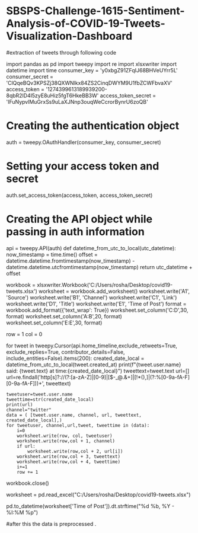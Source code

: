 # SBSPS-Challenge-1615-Sentiment-Analysis-of-COVID-19-Tweets-Visualization-Dashboard

#extraction of tweets through following code

import pandas as pd
import tweepy
import re
import xlsxwriter
import datetime
import time
consumer_key = 'y0xbgZ91ZFqIJ68BHVeUYrr5L'
consumer_secret = 'ClQqeBQv3KPSZj38QXWNlkx84ZS2CinqDWYM9U1fbZCWFbvaXV'
access_token = '1274399613189939200-8qbR2lD4l5zyE8uHiz5fgT6HkeBB3W'
access_token_secret = 'IFuNypvlMuGrxSs9uLaXJNnp3ouqWeCcrorBynrU6zoQB'

# Creating the authentication object
auth = tweepy.OAuthHandler(consumer_key, consumer_secret)
# Setting your access token and secret
auth.set_access_token(access_token, access_token_secret)
# Creating the API object while passing in auth information
api = tweepy.API(auth)
def datetime_from_utc_to_local(utc_datetime):
    now_timestamp = time.time()
    offset = datetime.datetime.fromtimestamp(now_timestamp) - datetime.datetime.utcfromtimestamp(now_timestamp)
    return utc_datetime + offset

workbook = xlsxwriter.Workbook('C:/Users/rosha/Desktop/covid19-tweets.xlsx')
worksheet = workbook.add_worksheet()
worksheet.write('A1', 'Source')
worksheet.write('B1', 'Channel')
worksheet.write('C1', 'Link')
worksheet.write('D1', 'Title')
worksheet.write('E1', 'Time of Post')
format = workbook.add_format({'text_wrap': True})
worksheet.set_column('C:D',30, format)
worksheet.set_column('A:B',20, format)
worksheet.set_column('E:E',30, format)

row = 1
col = 0




for tweet in tweepy.Cursor(api.home_timeline,exclude_retweets=True,
                        exclude_replies=True,
                        contributor_details=False,
                        include_entities=False).items(200):
    created_date_local = datetime_from_utc_to_local(tweet.created_at)
    print(f"{tweet.user.name} said: {tweet.text} at time:{created_date_local}")
    tweettext=tweet.text
    url=[]
    url=re.findall('http[s]?://(?:[a-zA-Z]|[0-9]|[$-_@.&+]|[!*\(\),]|(?:%[0-9a-fA-F][0-9a-fA-F]))+', tweettext)
    
    tweetuser=tweet.user.name
    tweettime=str(created_date_local)
    print(url)
    channel="twitter"
    data = ( [tweet.user.name, channel, url, tweettext, created_date_local],)
    for tweetuser, channel,url,tweet, tweettime in (data): 
        i=0
        worksheet.write(row, col, tweetuser) 
        worksheet.write(row,col + 1, channel)
        if url:
            worksheet.write(row,col + 2, url[i])
        worksheet.write(row,col + 3, tweettext)
        worksheet.write(row,col + 4, tweettime)
        i+=1
        row += 1
workbook.close()

worksheet = pd.read_excel("C:/Users/rosha/Desktop/covid19-tweets.xlsx")

pd.to_datetime(worksheet['Time of Post']).dt.strftime("%d %b, %Y - %I:%M %p")

#after this the data is preprocessed .




    

 


 



